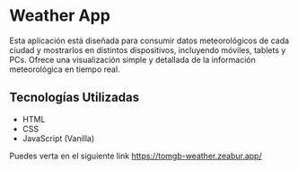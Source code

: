 # Weather App

Esta aplicación está diseñada para consumir datos meteorológicos de cada ciudad y mostrarlos en distintos dispositivos, incluyendo móviles, tablets y PCs. Ofrece una visualización simple y detallada de la información meteorológica en tiempo real. 

## Tecnologías Utilizadas

- HTML
- CSS
- JavaScript (Vanilla)

Puedes verta en el siguiente link https://tomgb-weather.zeabur.app/
